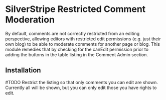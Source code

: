 # SilverStripe Restricted Comment Moderation

By default, comments are not correctly restricted from an editing perspective, allowing editors with restricted edit permissions (e.g. just their own blog) to be able to moderate comments for another page or blog.  This module remedies that by checking for the canEdit permission prior to adding the buttons in the table listing in the Comment Admin section.

## Installation

#TODO
Restrict the listing so that only comments you can edit are shown.  Currently all will be shown, but you can only edit those you have rights to edit.